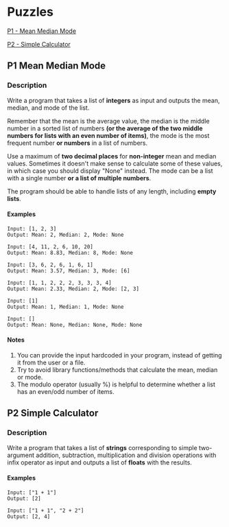# Puzzles

[P1 - Mean Median Mode](#p1-mean-median-mode)

[P2 - Simple Calculator](#p2-simple-calculator)

## P1 Mean Median Mode

### Description

Write a program that takes a list of **integers** as input and outputs the mean, median, and mode of the list.

Remember that the mean is the average value, the median is the middle number in a sorted list of numbers **(or the average of the two middle numbers for lists with an even number of items)**, the mode is the most frequent number **or numbers** in a list of numbers.

Use a maximum of **two decimal places** for **non-integer** mean and median values. Sometimes it doesn't make sense to calculate some of these values, in which case you should display "None" instead. The mode can be a list with a single number **or a list of multiple numbers**.

The program should be able to handle lists of any length, including **empty lists**.

#### Examples

```
Input: [1, 2, 3]
Output: Mean: 2, Median: 2, Mode: None
```
```
Input: [4, 11, 2, 6, 10, 20]
Output: Mean: 8.83, Median: 8, Mode: None
```
```
Input: [3, 6, 2, 6, 1, 6, 1]
Output: Mean: 3.57, Median: 3, Mode: [6]
```
```
Input: [1, 1, 2, 2, 2, 3, 3, 3, 4]
Output: Mean: 2.33, Median: 2, Mode: [2, 3]
```
```
Input: [1]
Output: Mean: 1, Median: 1, Mode: None
```
```
Input: []
Output: Mean: None, Median: None, Mode: None
```

#### Notes

1. You can provide the input hardcoded in your program, instead of getting it from the user or a file.
2. Try to avoid library functions/methods that calculate the mean, median or mode.
3. The modulo operator (usually %) is helpful to determine whether a list has an even/odd number of items.


## P2 Simple Calculator

### Description

Write a program that takes a list of **strings** corresponding to simple two-argument addition, subtraction, multiplication and division operations with infix operator as input and outputs a list of **floats** with the results.

#### Examples

```
Input: ["1 + 1"]
Output: [2]
```

```
Input: ["1 + 1", "2 + 2"]
Output: [2, 4]
```